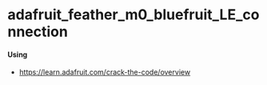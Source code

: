 # adafruit_feather_m0_bluefruit_LE_connection


#### Using
* https://learn.adafruit.com/crack-the-code/overview
